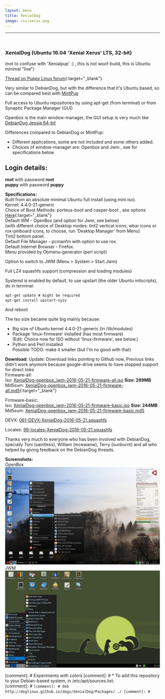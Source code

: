 ```yaml
---
layout: menu
title: XenialDog
image: css/xerus.png
---
```


---
<br>

### XenialDog (Ubuntu 16.04 'Xenial Xerus' LTS, 32-bit)
(not to confuse with 'Xenialpup' :) , this is not woof-build, this is Ubuntu minimal "live")

[Thread on Puppy Linux forum](http://murga-linux.com/puppy/viewtopic.php?t=106696){:target="_blank"}

Very similar to DebianDog, but with the difference that it's Ubuntu based, so can be compared best with [MintPup](zz04mintpup.html)

Full access to Ubuntu repositories by using apt-get (from terminal) or from Synaptic Package Manager (GUI)

Openbox is the main window-manager, the GUI setup is very much like [DebianDog Jessie 64-bit](zz02debiandog64.html)

Differences compared to DebianDog or MintPup:
    
- Different applications, some are not included and some others added.    
- Choices of window-manager are: Openbox and Jwm , see for specifications below    

## Login details:    
**root** with password **root**        
**puppy** with password **puppy**    

**Specifications:**    
Built from an absolute minimal Ubuntu full install (using mini.iso).    
Kernel: 4.4.0-21-generic    
Choice of Boot Methods: porteus-boot and casper-boot , see options [Here](https://github.com/DebianDog/xenialdog/wiki){:target="_blank"}    
Default WM - OpenBox (and option for Jwm, see below)    
(with different choice of Desktop modes: tint2 vertical icons, wbar icons or rox-pinboard icons, to choose, run 'Desktop Manager' from Menu)    
Tint2 bottom panel.       
Default File Manager - pcmanfm with option to use rox.    
Default Internet Browser - Firefox.    
Menu provided by Obmenu-generator (perl script)    
 
Option to switch to JWM (Menu > System > Start Jwm)    

Full LZ4 squashfs support (compression and loading modules)    

Systemd is enabled by default, to use upstart (the older Ubuntu initscripts), do in terminal:
    
```
apt-get update # might be required    
apt-get install upstart-sysv
```    
And reboot    

The Iso size became quite big mainly because:    
- Big size of Ubuntu kernel 4.4.0-21-generic (in /lib/modules)    
- Package 'linux-firmware' installed (has most firmware)    
(Edit: Choice now for ISO without 'linux-firmware', see below.)    
- Python and Perl installed    
Possible TODO: make it smaller (but I'm no good with that)

**Download:** Update: Download links pointing to Github now, Previous links didn't work anymore because google-drive seems to have stopped support for direct links        
Firmware-all:    
Iso: [XenialDog-openbox_jwm-2016-05-21-firmware-all.iso](https://github.com/DebianDog/xenialdog/releases/download/v0.1/XenialDog-openbox_jwm-2016-05-21-firmware-all.iso) **Size: 289MB**        
Md5sum: [XenialDog-openbox_jwm-2016-05-21-firmware-all.md5](https://github.com/DebianDog/xenialdog/releases/download/v0.1/XenialDog-openbox_jwm-2016-05-21-firmware-all.md5){:target="_blank"}

Firmware-basic:    
Iso: [XenialDog-openbox_jwm-2016-05-21-firmware-basic.iso](https://github.com/DebianDog/xenialdog/releases/download/v0.1/XenialDog-openbox_jwm-2016-05-21-firmware-basic.iso) **Size: 244MB**        
Md5sum: [XenialDog-openbox_jwm-2016-05-21-firmware-basic.md5](https://github.com/DebianDog/xenialdog/releases/download/v0.1/XenialDog-openbox_jwm-2016-05-21-firmware-basic.md5)        

DEVX: [061-DEVX-XenialDog-2016-05-21.squashfs](https://github.com/DebianDog/xenialdog/releases/download/v1.0/061-DEVX-XenialDog-2016-05-21.squashfs)    

Locales: [99-locales-XenialDog-2016-05-21.squashfs](https://github.com/DebianDog/xenialdog/releases/download/v1.0/99-locales-XenialDog-2016-05-21.squashfs)      

Thanks very much to everyone who has been involved with DebianDog, specially Toni (saintless), William (mcewanw), Terry (sunburnt) and all who helped by giving feedback on the DebianDog threads.


**Screenshots:**    
OpenBox    
![OpenBox](images/xendog_openbox.jpg)    
JWM      
![JWM](images/xendog_jwm.jpg) 






[comment]: #  Experiments with colors
[comment]: # * To add this repository to your Debian-based system, in /etc/apt/sources.list:   
[comment]: # ```
[comment]: # deb http://doglinux.github.io/dogs/XenialDog/Packages/ ./
[comment]: # ```


